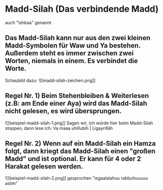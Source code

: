 # Madd-Silah (Das verbindende Madd)
auch "Ishbaa" genannt

## Das Madd-Silah kann nur aus den zwei kleinen Madd-Symbolen für Waw und Ya bestehen. Außerdem steht es immer zwischen zwei Worten, niemals in einem. Es verbindet die Worte.

Schaubild dazu:
![[madd-silah-zeichen.png]]

## Regel Nr. 1) Beim Stehenbleiben & Weiterlesen (z.B: am Ende einer Aya) wird das Madd-Silah nicht gelesen, es wird übersprungen.
![[beispiel-madd-silah-1.png]]
Sagen wir, ich würde hier beim Madd-Silah stoppen, dann lese ich:
Va maaa uhillubih | Ligayrilläh

## Regel Nr. 2) Wenn auf ein Madd-Silah ein Hamza folgt, dann kriegt das Madd-Silah einen "großen Madd" und ist optional. Er kann für 4 oder 2 Harakat gelesen werden.
![[beispiel-madd-silah-2.png]]
gesprochen "isgaalalahuu rabbuhuuuuu aslim"